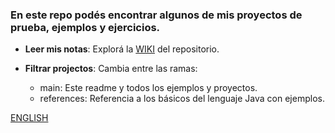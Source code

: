 ### En este repo podés encontrar algunos de mis proyectos de prueba, ejemplos y ejercicios.

- **Leer mis notas**: Explorá la [WIKI](https://github.com/PabloPenia/java-playground/wiki) del repositorio.
- **Filtrar projectos**: Cambia entre las ramas:

  - main: Este readme y todos los ejemplos y proyectos.
  - references: Referencia a los básicos del lenguaje Java con ejemplos.

[ENGLISH](https://github.com/PabloPenia/java-playground/blob/main/README.md)

